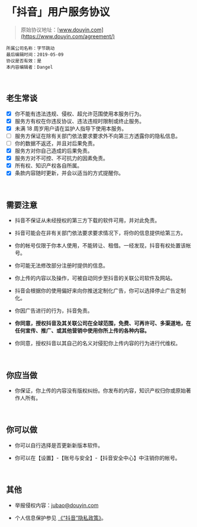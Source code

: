 # 「抖音」用户服务协议

> 原始协议地址：[www.douyin.com](https://www.douyin.com/agreement/)
```
所属公司名称：字节跳动
最后编辑时间：2019-05-09
协议是否有效：是
本内容编辑者：Dangel
```

<br />

## 老生常谈

- [x] 你不能有违法违规、侵权、超允许范围使用本服务行为。
- [x] 服务方有权在你违反协议、违法违规时限制或终止服务。
- [x] 未满 18 周岁用户请在监护人指导下使用本服务。
- [ ] 服务方保证在除有关部门依法要求要求外不向第三方透露你的隐私信息。
- [ ] 你的数据不返还，并且对后果免责。
- [x] 服务方对你自己造成的后果免责。
- [x] 服务方对不可控、不可抗力的因素免责。
- [x] 所有权、知识产权各自所属。
- [x] 条款内容随时更新，并会以适当的方式提醒你。

<br />

## 需要注意

- 抖音不保证从未经授权的第三方下载的软件可用，并对此免责。

- 抖音可能会在非有关部门依法要求要求情况下，将你的信息提供给第三方。

- 你的帐号仅限于你本人使用，不能转让、租借。一经发现，抖音有权处置该帐号。

- 你可能无法修改部分注册时提供的信息。

- 你上传的内容以及操作，可被自动同步至抖音的关联公司软件及网站。

- 抖音会根据你的使用偏好来向你推送定制化广告，你可以选择停止广告定制化。

- 你因广告进行的行为，抖音免责。

- **你同意，授权抖音及其关联公司在全球范围，免费、可再许可、多渠道地，在任何宣传、推广、或其他营销中使用你所上传的各种内容。**

- 你同意，授权抖音以其自己的名义对侵犯你上传内容的行为进行代维权。

<br />

## 你应当做

- 你保证，你上传的内容没有版权纠纷。你发布的内容，知识产权归你或原始著作人所有。

<br />

## 你可以做

- 你可以自行选择是否更新新版本软件。

- 你可以在【设置】-【账号与安全】-【抖音安全中心】中注销你的帐号。

<br />

## 其他

- 举报侵权内容：jubao@douyin.com

- 个人信息保护参见 [《“抖音”隐私政策》](https://www.douyin.com/privacy/)。

<br />

<br />